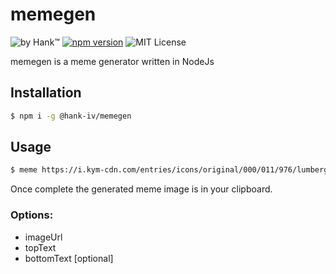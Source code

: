 # memegen
![by Hank™](https://img.shields.io/badge/by-Hank%E2%84%A2-green) 
[![npm version](https://img.shields.io/npm/v/@hank-iv/memegen.svg)](//npmjs.com/package/@hank-iv/memegen)
![MIT License](https://img.shields.io/badge/license-MIT-green)


memegen is a meme generator written in NodeJs

## Installation
```bash
$ npm i -g @hank-iv/memegen
```

## Usage 
```bash 
$ meme https://i.kym-cdn.com/entries/icons/original/000/011/976/lumbergh.jpg "It would be great" "if you used my meme generator"
```
Once complete the generated meme image is in your clipboard.

### Options: 
* imageUrl
* topText 
* bottomText [optional]